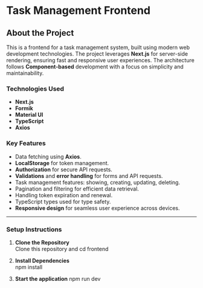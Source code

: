 # Task Management Frontend

## About the Project
This is a frontend for a task management system, built using modern web development technologies. The project leverages **Next.js** for server-side rendering, ensuring fast and responsive user experiences. The architecture follows **Component-based** development with a focus on simplicity and maintainability.

### Technologies Used

- **Next.js**  
- **Formik**  
- **Material UI**  
- **TypeScript**  
- **Axios**  

### Key Features

- Data fetching using **Axios**.
- **LocalStorage** for token management.
- **Authorization** for secure API requests.
- **Validations** and **error handling** for forms and API requests.
- Task management features: showing, creating, updating, deleting.
- Pagination and filtering for efficient data retrieval.
- Handling token expiration and renewal.
- TypeScript types used for type safety.
- **Responsive design** for seamless user experience across devices.


---

### Setup Instructions

1. **Clone the Repository**  
   Clone this repository and cd frontend

2. **Install Dependencies**  
   npm install

3. **Start the application**
   npm run dev

